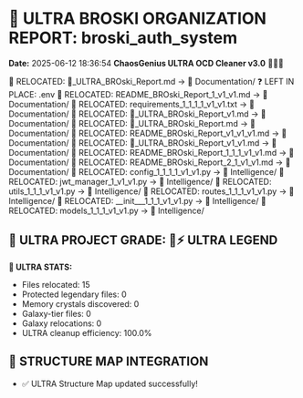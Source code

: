 # 🌌 ULTRA BROSKI ORGANIZATION REPORT: broski_auth_system
**Date:** 2025-06-12 18:36:54
**ChaosGenius ULTRA OCD Cleaner v3.0** 🧠💜🌌

📁 RELOCATED: 🌌_ULTRA_BROski_Report.md → 📝 Documentation/
❓ LEFT IN PLACE: .env
📁 RELOCATED: README_BROski_Report_1_v1_v1.md → 📝 Documentation/
📁 RELOCATED: requirements_1_1_1_1_v1_v1.txt → 📝 Documentation/
📁 RELOCATED: 🌌_ULTRA_BROski_Report_v1.md → 📝 Documentation/
📁 RELOCATED: 🌌_ULTRA_BROski_Report.md → 📝 Documentation/
📁 RELOCATED: README_BROski_Report_v1_v1_v1.md → 📝 Documentation/
📁 RELOCATED: 🌌_ULTRA_BROski_Report_v1_v1.md → 📝 Documentation/
📁 RELOCATED: README_BROski_Report_1_1_1_v1_v1.md → 📝 Documentation/
📁 RELOCATED: README_BROski_Report_2_1_v1_v1.md → 📝 Documentation/
📁 RELOCATED: config_1_1_1_1_v1_v1.py → 🧠 Intelligence/
📁 RELOCATED: jwt_manager_1_v1_v1.py → 🧠 Intelligence/
📁 RELOCATED: utils_1_1_1_v1_v1.py → 🧠 Intelligence/
📁 RELOCATED: routes_1_1_1_v1_v1.py → 🧠 Intelligence/
📁 RELOCATED: __init___1_1_1_v1_v1.py → 🧠 Intelligence/
📁 RELOCATED: models_1_1_1_v1_v1.py → 🧠 Intelligence/

## 🌌 ULTRA PROJECT GRADE: 💯⚡ ULTRA LEGEND
**🧠 ULTRA STATS:**
- Files relocated: 15
- Protected legendary files: 0
- Memory crystals discovered: 0
- Galaxy-tier files: 0
- Galaxy relocations: 0
- ULTRA cleanup efficiency: 100.0%

## 🔄 STRUCTURE MAP INTEGRATION
- ✅ ULTRA Structure Map updated successfully!
